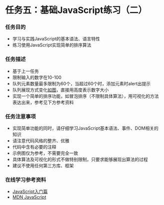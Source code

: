 # 任务五：基础JavaScript练习（二）
### 任务目的
* 学习与实践JavaScript的基本语法、语言特性
* 练习使用JavaScript实现简单的排序算法

### 任务描述
* 基于上一任务
* 限制输入的数字在10-100
* 队列元素数量最多限制为60个，当超过60个时，添加元素时alert出提示
* 队列展现方式变化[如图](https://johnchow2017.github.io/JohnChow-demo/img/task_2_19_1.jpg)，直接用高度表示数字大小
* 实现一个简单的排序功能，如冒泡排序（不限制具体算法），用可视化的方法表达出来，参考见下方参考资料

### 任务注意事项

* 实现简单功能的同时，请仔细学习JavaScript基本语法、事件、DOM相关的知识
* 请注意代码风格的整齐、优雅
* 代码中含有必要的注释
* 示例图仅为参考，不需要完全一致
* 具体算法及可视化的形式不做特别限制，只要求能够展现出算法的过程
* 建议不使用任何第三方库、框架

### 在线学习参考资料

* [JavaScript入门篇](http://www.imooc.com/view/36)
* [MDN JavaScript](https://developer.mozilla.org/zh-CN/docs/Web/JavaScript)
